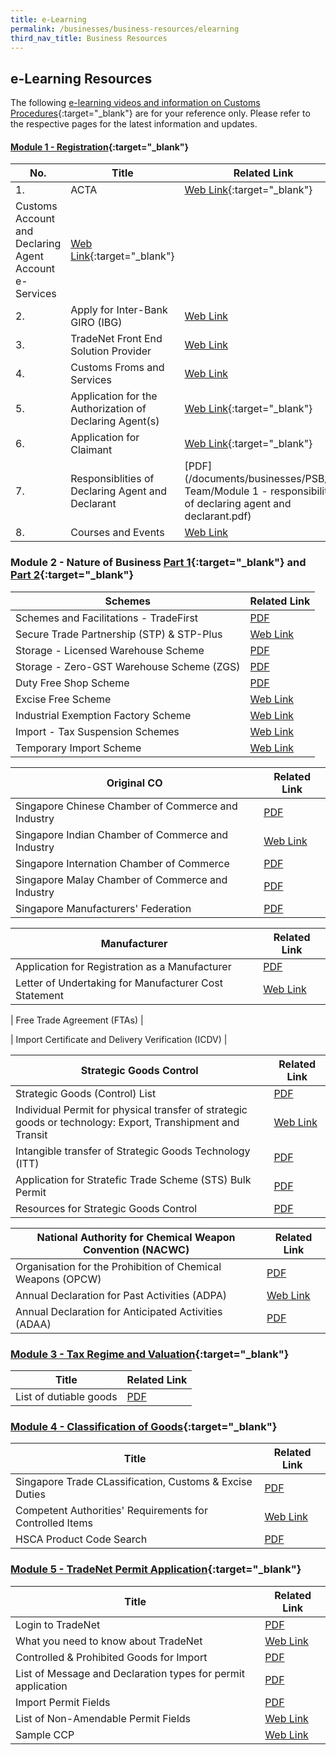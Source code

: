 ```yaml
---
title: e-Learning
permalink: /businesses/business-resources/elearning
third_nav_title: Business Resources
---
```



## e-Learning Resources

The following [e-learning videos and information on Customs Procedures](https://www.youtube.com/watch?v=f2htGA3Ykn0){:target="_blank"} are for your reference only. Please refer to the respective pages for the latest information and updates.


#### [Module 1 - Registration](https://www.youtube.com/watch?v=DIi9J8B7CzQ){:target="_blank"} 

| No. | Title | Related Link |
|--|--|--|
| 1.| ACTA | [Web Link](https://www.acra.gov.sg/){:target="_blank"}|
| Customs Account and Declaring Agent Account e-Services | [Web Link](https://www.tradenet.gov.sg/TN41EFORM/tds/sp/splogin.do?action=init_acct){:target="_blank"} |
| 2.| Apply for Inter-Bank GIRO (IBG) | [Web Link](/businesses/registration-matters/registration-procedures/apply-for-inter-bank-giro) |
| 3.| TradeNet Front End Solution Provider | [Web Link](/businesses/national-single-window/overview/tradenet-solution-providers) |
| 4. | Customs Froms and Services | [Web Link](/eservices/customs-forms-and-service-links) |
| 5. | Application for the Authorization of Declaring Agent(s) | [Web Link](https://www.tradenet.gov.sg/TN41/tdsui/authdeclaringagent/addanddelete.do?doAction=INITIALIZE&APPLICATION_ID=TXWP){:target="_blank"}  |
| 6. | Application for Claimant | [Web Link](https://www.tradenet.gov.sg/TN41/tds/claimant/applicationDetail.do?action=ADD&init=&APPLICATION_ID=TXWP){:target="_blank"} |
| 7. | Responsiblities of Declaring Agent and Declarant | [PDF](/documents/businesses/PSB/TN Team/Module 1 - responsibility of declaring agent and declarant.pdf) |
| 8. | Courses and Events | [Web Link](/businesses/business-resources/courses-and-events) |


### Module 2 - Nature of Business [Part 1](https://www.youtube.com/watch?v=XDdJJTII0eU){:target="_blank"}  and [Part 2](https://www.youtube.com/watch?v=E7JpzovwsQc){:target="_blank"} 

| Schemes | Related Link |
|--|--|
| Schemes and Facilitations - TradeFirst | [PDF](/documents/businesses/eguide-for-newly-registered-traders-updated-as-of-19-apr-2016.pdf) |
| Secure Trade Partnership (STP) & STP-Plus| [Web Link](https://www.customs.gov.sg/-/media/cus/files/e-learning/main.html) |
| Storage - Licensed Warehouse Scheme | [PDF](/documents/businesses/temporary-import-scheme-temporary-export-consigment-guide.pdf) |
| Storage - Zero-GST Warehouse Scheme (ZGS) | [PDF](/documents/businesses/handbookonrooforpcomar2020TTttsb.pdf) |
| Duty Free Shop Scheme | [PDF](/documents/businesses/handbookonrooforschemeofpreferencesttsbMar2020.pdf) |
| Excise Free Scheme | [Web Link](/businesses/business-resources/courses-and-events/events-for-traders) |
| Industrial Exemption Factory Scheme | [Web Link](https://go.gov.sg/sc401) |
| Import - Tax Suspension Schemes | [Web Link](/businesses/business-resources/courses-and-events/events-for-traders) |
| Temporary Import Scheme | [Web Link](https://go.gov.sg/sc401) |

| Original CO | Related Link |
|--|--|
| Singapore Chinese Chamber of Commerce and Industry | [PDF](/documents/businesses/eguide-for-newly-registered-traders-updated-as-of-19-apr-2016.pdf) |
| Singapore Indian Chamber of Commerce and Industry | [Web Link](https://www.customs.gov.sg/-/media/cus/files/e-learning/main.html) |
| Singapore Internation Chamber of Commerce | [PDF](/documents/businesses/temporary-import-scheme-temporary-export-consigment-guide.pdf) |
| Singapore Malay Chamber of Commerce and Industry | [PDF](/documents/businesses/handbookonrooforpcomar2020TTttsb.pdf) |
| Singapore Manufacturers' Federation | [PDF](/documents/businesses/handbookonrooforschemeofpreferencesttsbMar2020.pdf) |

| Manufacturer | Related Link |
|--|--|
| Application for Registration as a Manufacturer | [PDF](/documents/businesses/eguide-for-newly-registered-traders-updated-as-of-19-apr-2016.pdf) |
| Letter of Undertaking for Manufacturer Cost Statement | [Web Link](https://www.customs.gov.sg/-/media/cus/files/e-learning/main.html) |

| Free Trade Agreement (FTAs) | 

| Import Certificate and Delivery Verification (ICDV) |


| Strategic Goods Control | Related Link |
|--|--|
| Strategic Goods (Control) List | [PDF](/documents/businesses/eguide-for-newly-registered-traders-updated-as-of-19-apr-2016.pdf) |
| Individual Permit for physical transfer of strategic goods or technology: Export, Transhipment and Transit| [Web Link](https://www.customs.gov.sg/-/media/cus/files/e-learning/main.html) |
| Intangible transfer of Strategic Goods Technology (ITT) | [PDF](/documents/businesses/temporary-import-scheme-temporary-export-consigment-guide.pdf) |
| Application for Stratefic Trade Scheme (STS) Bulk Permit | [PDF](/documents/businesses/handbookonrooforpcomar2020TTttsb.pdf) |
| Resources for Strategic Goods Control | [PDF](/documents/businesses/handbookonrooforschemeofpreferencesttsbMar2020.pdf) |

| National Authority for Chemical Weapon Convention (NACWC) | Related Link |
|--|--|
| Organisation for the Prohibition of Chemical Weapons (OPCW) | [PDF](/documents/businesses/eguide-for-newly-registered-traders-updated-as-of-19-apr-2016.pdf) |
| Annual Declaration for Past Activities (ADPA)| [Web Link](https://www.customs.gov.sg/-/media/cus/files/e-learning/main.html) |
| Annual Declaration for Anticipated Activities (ADAA) | [PDF](/documents/businesses/temporary-import-scheme-temporary-export-consigment-guide.pdf) |


### [Module 3 - Tax Regime and Valuation](https://www.youtube.com/watch?v=7j1QJGcI-UY){:target="_blank"} 

| Title | Related Link |
|--|--|
| List of dutiable goods | [PDF](/documents/businesses/eguide-for-newly-registered-traders-updated-as-of-19-apr-2016.pdf) |


### [Module 4 - Classification of Goods](https://www.youtube.com/watch?v=F-ZPshYvVP0){:target="_blank"} 

| Title | Related Link |
|--|--|
| Singapore Trade CLassification, Customs & Excise Duties | [PDF](/documents/businesses/eguide-for-newly-registered-traders-updated-as-of-19-apr-2016.pdf) |
| Competent Authorities' Requirements for Controlled Items | [Web Link](https://www.customs.gov.sg/-/media/cus/files/e-learning/main.html) |
| HSCA Product Code Search | [PDF](/documents/businesses/temporary-import-scheme-temporary-export-consigment-guide.pdf) |


### [Module 5 - TradeNet Permit Application](https://www.youtube.com/watch?v=pyHaVVy6sLY){:target="_blank"} 

| Title | Related Link |
|--|--|
| Login to TradeNet | [PDF](/documents/businesses/eguide-for-newly-registered-traders-updated-as-of-19-apr-2016.pdf) |
| What you need to know about TradeNet | [Web Link](https://www.customs.gov.sg/-/media/cus/files/e-learning/main.html) |
| Controlled & Prohibited Goods for Import | [PDF](/documents/businesses/temporary-import-scheme-temporary-export-consigment-guide.pdf) |
| List of Message and Declaration types for permit application | [PDF](/documents/businesses/handbookonrooforpcomar2020TTttsb.pdf) |
| Import Permit Fields | [PDF](/documents/businesses/handbookonrooforschemeofpreferencesttsbMar2020.pdf) |
| List of Non-Amendable Permit Fields | [Web Link](/businesses/business-resources/courses-and-events/events-for-traders) |
| Sample CCP | [Web Link](https://go.gov.sg/sc401) |




